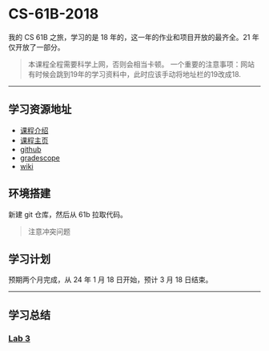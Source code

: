 # CS-61B-2018

我的 CS 61B 之旅，学习的是 18 年的，这一年的作业和项目开放的最齐全。21 年仅开放了一部分。

> 本课程全程需要科学上网，否则会相当卡顿。
> 一个重要的注意事项：网站有时候会跳到19年的学习资料中，此时应该手动将地址栏的19改成18.

---

## 学习资源地址

- [课程介绍](https://sp18.datastructur.es/about.html#auditing-cs61b)
- [课程主页](https://sp18.datastructur.es/)
- [github](https://github.com/Berkeley-CS61B)
- [gradescope](https://www.gradescope.com/)
- [wiki](https://csdiy.wiki/%E6%95%B0%E6%8D%AE%E7%BB%93%E6%9E%84%E4%B8%8E%E7%AE%97%E6%B3%95/CS61B/#_3)

## 环境搭建

新建 git 仓库，然后从 61b 拉取代码。
> 注意冲突问题

## 学习计划

预期两个月完成，从 24 年 1 月 18 日开始，预计 3 月 18 日结束。

---

## 学习总结

### [Lab 3](https://sp18.datastructur.es/materials/lab/lab3/lab3)
